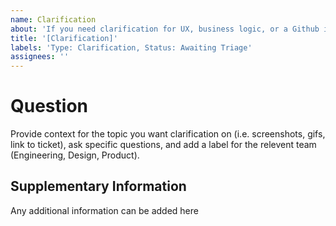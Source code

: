 ```yaml
---
name: Clarification
about: 'If you need clarification for UX, business logic, or a Github issue, put it here'
title: '[Clarification]'
labels: 'Type: Clarification, Status: Awaiting Triage'
assignees: ''
---
```


# Question

Provide context for the topic you want clarification on (i.e. screenshots, gifs, link to ticket),
ask specific questions, and add a label for the relevent team (Engineering, Design, Product).

## Supplementary Information

Any additional information can be added here